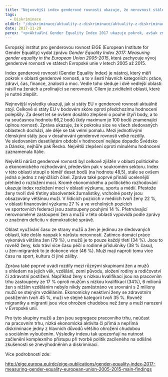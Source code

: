 ```yaml
---
title: "Nejnovější index genderové rovnosti ukazuje, že nerovnost stále přetrvává"
tags:
  - Diskriminace
oldUrl: "/diskriminace/aktuality-z-diskriminace/aktuality-z-diskriminace-2017/nejnovejsi-index-genderove-rovnosti-ukazuje-ze-nerovnost-stale-pretrvava/"
date: 2017-11-29
perex: "<p>Aktuální Gender Equality Index 2017 ukazuje pokrok, avšak změny postupují velmi pomalu.</p>"
---
```


<!-- imported from the old website -->

<p>Evropský institut pro genderovou rovnost EIGE (European Institute for Gender Equality) vydal zprávu <i>Gender Equality Index 2017: Measuring gender equality in the European Union 2005-2015</i>, která zachycuje vývoj genderové rovnosti ve státech Evropské unie v letech 2005 až 2015. </p> <p>Index genderové rovnosti (Gender Equality Index) je nástroj, který měří pokrok v oblasti genderové rovnosti, a to v šesti hlavních kategoriích: práce, zdraví, čas, finance, znalosti a moc. Vedle toho sleduje i dvě vedlejší oblasti: násilí na ženách a prolínající se nerovnosti. Cílem je zviditelnit oblasti, které je nutné zlepšit.</p> <p>Nejnovější výsledky ukazují, jak si státy EU v genderové rovnosti aktuálně stojí. Celkově si státy EU v bodovém skóre oproti předchozímu hodnocení polepšily. Za deset let se ovšem dosáhlo zlepšení o pouhé čtyři body, a to na současnou hodnotu 66,2 bodů (kdy maximum je 100 bodů znamenající úplnou rovnost). Zpráva ukazuje, že k pokroku sice ve všech sledovaných oblastech dochází, ale děje se tak velmi pomalu. Mezi jednotlivými členskými státy jsou v dosahování genderové rovnosti velké rozdíly. Ve sledovaném desetiletém období v hodnocení nejlépe dopadlo Švédsko a Dánsko, nejhůře pak Řecko. Největší zlepšení oproti minulému hodnocení zaznamenala Itálie.</p> <p>Největší nárůst genderové rovnosti byl celkově zjištěn v oblasti politického a ekonomického rozhodování, především pak v soukromém sektoru. Index v této oblasti stoupl o téměř deset bodů (na hodnotu 48,5), stále se ovšem jedná o jedno z nejnižších čísel. Zpráva také poprvé přináší ucelenější přehled o rozložení moci. Kromě ekonomického a politického rozhodování ukazuje index rozložení moci v oblasti výzkumu, sportu a médií. Přestože ženy tvoří dvě třetiny absolventek žurnalistiky, vrcholné posty jsou obsazovány většinou muži. V řídicích pozicích v médiích tvoří ženy 22 %, v oblasti financování výzkumu 27 % a ve vrcholných pozicích ve sportovních federací jsou zastoupeny pouhými 14 %. Přetrvávající nerovnoměrné zastoupení žen a mužů v této oblasti vypovídá podle zprávy o značném deficitu v demokratické správě.</p> <p>Oblast využívání času ze strany mužů a žen je jedinou ze sledovaných oblastí, kde došlo naopak k nárůstu nerovností. Zatímco domácí práce vykonává většina žen (79 %), u mužů je to pouze každý třetí (34 %). Jsou to rovněž ženy, kdo tráví více času péčí o rodinné příslušníky (38 % času), u žen-migrantek to je dokonce více (46 %). Muži mají naproti tomu více času na sport, kulturu či jiné záliby.</p> <p>Zpráva také poprvé uvádí rozdíly mezi různými skupinami žen a mužů s ohledem na jejich věk, vzdělání, zemi původu, složení rodiny a rodičovství či zdravotní postižení. Například ženy s nízkou kvalifikací jsou na pracovním trhu zastoupeny ze 17 % oproti mužům s nízkou kvalifikací (34%), 6 milionů žen s nižším vzděláním nebylo nikdy zaměstnáno ve srovnání s 2 miliony mužů se stejným vzděláním. Ekonomicky neaktivní ženy se zdravotním postižením tvoří 45 %, muži ve stejné kategorii tvoři 35 %. Rovněž migrantky a migranti jsou více ohroženi chudobou než ženy a muži narození v Evropské unii. </p> <p>Pro tyto skupiny mužů a žen jsou segregace pracovního trhu, neúčast na pracovním trhu, nízká ekonomická aktivita či přímá a nepřímá diskriminace jedny z hlavních důvodů většího ohrožení chudobou a sociálním vyloučením. Výsledky indexu tak upozorňují na nutnost začlenění komplexního přístupu při tvorbě politik zacíleného na odlišné zkušenosti se znevýhodněním a diskriminací.</p> <p>Více podrobností zde:</p> <a title="Otevření do nového okna" href="http://eige.europa.eu/rdc/eige-publications/gender-equality-index-2017-measuring-gender-equality-european-union-2005-2015-main-findings" target="_blank">http://eige.europa.eu/rdc/eige-publications/gender-equality-index-2017-measuring-gender-equality-european-union-2005-2015-main-findings</a> <img alt="" src="https://www.ochrance.cz/typo3/ext/od_linkdesc/icons/external.gif" class="od_linkdesc_icon_external" />
